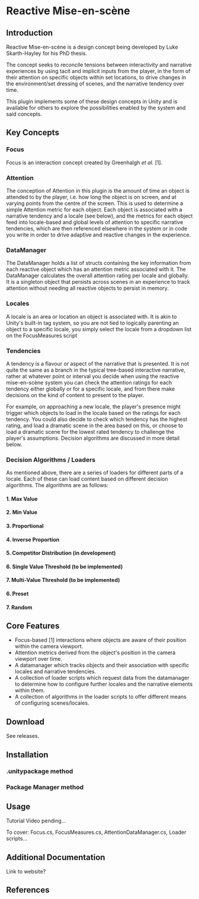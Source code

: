 # Reactive Mise-en-scène

## Introduction

Reactive Mise-en-scène is a design concept being developed by Luke Skarth-Hayley for his PhD thesis.

The concept seeks to reconcile tensions between interactivity and narrative experiences by using tacit and implicit inputs from the player, in the form of their attention on specific objects within set locations, to drive changes in the environment/set dressing of scenes, and the narrative tendency over time.

This plugin implements some of these design concepts in Unity and is available for others to explore the possibilities enabled by the system and said concepts.

## Key Concepts

### Focus

Focus is an interaction concept created by Greenhalgh *et al.* [1]. 

### Attention

The conception of Attention in this plugin is the amount of time an object is attended to by the player, i.e. how long the object is on screen, and at varying points from the centre of the screen. This is used to determine a simple Attention metric for each object. Each object is associated with a narrative tendency and a locale (see below), and the metrics for each object feed into locale-based and global levels of attention to specific narrative tendencies, which are then referenced elsewhere in the system or in code you write in order to drive adaptive and reactive changes in the experience.

### DataManager

The DataManager holds a list of structs containing the key information from each reactive object which has an attention metric associated with it. The DataManager calculates the overall attention rating per locale and globally. It is a singleton object that persists across scenes in an experience to track attention without needing all reactive objects to persist in memory.

### Locales

A locale is an area or location an object is associated with. It is akin to Unity's built-in tag system, so you are not tied to logically parenting an object to a specific locale, you simply select the locale from a dropdown list on the FocusMeasures script

### Tendencies

A tendency is a flavour or aspect of the narrative that is presented. It is not quite the same as a branch in the typical tree-based interactive narrative, rather at whatever point or interval you decide when using the reactive mise-en-scène system you can check the attention ratings for each tendency either globally or for a specific locale, and from there make decisions on the kind of content to present to the player.

For example, on approaching a new locale, the player's presence might trigger which objects to load in the locale based on the ratings for each tendency. You could also decide to check which tendency has the highest rating, and load a dramatic scene in the area based on this, or choose to load a dramatic scene for the lowest rated tendency to challenge the player's assumptions. Decision algorithms are discussed in more detail below.

### Decision Algorithms / Loaders

As mentioned above, there are a series of loaders for different parts of a locale. Each of these can load content based on different decision algorithms. The algorithms are as follows:

#### 1. Max Value
#### 2. Min Value
#### 3. Proportional
#### 4. Inverse Proportion
#### 5. Competitor Distribution (in development)
#### 6. Single Value Threshold (to be implemented)
#### 7. Multi-Value Threshold (to be implemented)
#### 6. Preset
#### 7. Random

## Core Features

- Focus-based [1] interactions where objects are aware of their position within the camera viewport.
- Attention metrics derived from the object's position in the camera viewport over time.
- A datamanager which tracks objects and their association with specific locales and narrative tendencies.
- A collection of loader scripts which request data from the datamanager to determine how to configure further locales and the narrative elements within them.
- A collection of algorithms in the loader scripts to offer different means of configuring scenes/locales.

## Download

See releases.

## Installation

### .unitypackage method

### Package Manager method

## Usage

Tutorial Video pending...

To cover: Focus.cs, FocusMeasures.cs, AttentionDataManager.cs, Loader scripts...

## Additional Documentation

Link to website?

## References	
